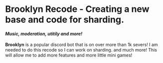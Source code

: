 # Brooklyn Recode - Creating a new base and code for sharding.
#### *Music, moderation, utitily and more!*


**Brooklyn** is a popular discord bot that is on over more than 1k severs! I am needed to do this recode so I can work on sharding. and much more! This will allow me to add more features and more little mini games!
